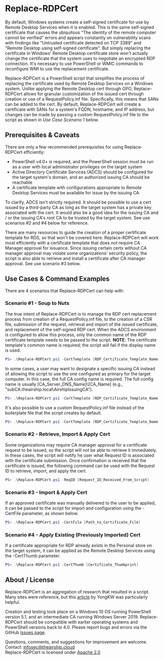 # Replace-RDPCert

By default, Windows systems create a self-signed certificate for use by Remote Desktop Services when it is enabled. This is the same self-signed certificate that causes the ubiquitous "The identity of the remote computer cannot be verified" errors and appears constantly on vulnerability scans with findings like "Untrusted certificate detected on TCP 3389" and "Remote Desktop using self-signed certificate". But simply replacing the certificate in Windows' Remote Desktop certificate store *won't* actually change the certificate that the system uses to negotiate an encrypted RDP connection. It's necessary to use PowerShell or WMIC commands to reconfigure WMI to use the replacement certificate.

Replace-RDPCert is a PowerShell script that simplifies the process of replacing the certificate used by Remote Desktop Services on a Windows system. Unlike applying the Remote Desktop cert through GPO, Replace-RDPCert allows for granular customization of the issued cert through creation or use of a RequestPolicy.inf file. Specifically, this means that SANs can be added to the cert. By default, Replace-RDPCert will create a certificate with SANs for a system's FQDN, hostname, and IP address, but changes can be made by passing a custom RequestPolicy.inf file to the script as shown in *Use Case Scenario 1* below.

## Prerequisites & Caveats

There are only a few recommended prerequisites for using Replace-RDPCert efficiently:

- PowerShell v4.0+ is required, and the PowerShell session must be run as a user with local administrator privileges on the target system
- Active Directory Certificate Services (ADCS) should be configured for the target system's domain, and an authorized issuing CA should be reachable
- A certificate template with configurations appropriate to Remote Desktop Services must be available for issue by the issuing CA

To clarify, ADCS isn't strictly required. It should be possible to use a cert issued by a third-party CA as long as the target system has a private key associated with the cert. It would also be a good idea for the issuing CA and / or the issuing CA's root CA to be trusted by the target system. See use scenarios #2 and #4 below for reference.

There are many resources to guide the creation of a proper certificate template for RDS, so that won't be covered here. Replace-RDPCert will work most efficiently with a certificate template that does *not* require CA Manager approval for issuance. Since issuing certain certs without CA manager approval may violate some organizations' security policy, the script is also able to retrieve and install a certificate after CA manager approval. See use scenario #3 below.

## Use Cases & Command Examples

There are 4 scenarios that Replace-RDPCert can help with:

### Scenario #1 - Soup to Nuts

The true intent of Replace-RDPCert is to manage the RDP cert replacement process from creation of a RequestPolicy.inf file, to the creation of a CSR file, submission of the request, retrieval and import of the issued certificate, and replacement of the self-signed RDP cert. When the ADCS environment is configured to allow this process, only the common name of the RDP certificate template needs to be passed to the script. **NOTE**: The certificate template's common name is required; the script will fail if the display name is used.

```PowerShell
PS> .\Replace-RDPCert.ps1 -CertTemplate [RDP_Certificate_Template_Name]
```

In some cases, a user may want to designate a specific issuing CA instead of allowing the script to use the one configured as primary for the target computer. In this case, the full CA config name is required. The full config name is usually [CA_Server_DNS_Name]\\[CA_Name] (e.g., "subCA.theairship.local\AirshipIssuingCA").

```PowerShell
PS> .\Replace-RDPCert.ps1 -CertTemplate [RDP_Certificate_Template_Name] -CAName [Full_CA_Name]
```

It's also possible to use a custom RequestPolicy.inf file instead of the boilerplate file that the script creates by default.

```PowerShell
PS> .\Replace-RDPCert.ps1 -CertTemplate [RDP_Certificate_Template_Name] -ReqFile [Full_Path_to_File]
```

### Scenario #2 - Retrieve, Import & Apply Cert

Some organizations may require CA manager approval for a certificate request to be issued, so the script will not be able to retrieve it immediately. In these cases, the script will notify he user what Request ID is associated with the certificate submission. Once confirmation is received that the certificate is issued, the following command can be used with the Request ID to retrieve, import, and apply the cert.

```PowerShell
PS> .\Replace-RDPCert.ps1 -ReqID [Request_ID_Received_From_Script]
```

### Scenario #3 - Import & Apply Cert

If an approved certificate was manually delivered to the user to be applied, it can be passed to the script for import and configuration using the -CertFile parameter, as shown below.

```PowerShell
PS> .\Replace-RDPCert.ps1 -CertFile [Path_to_Certificate_File]
```

### Scenario #4 - Apply Existing (Previously Imported) Cert

If a certificate appropriate for RDP already exists in the Personal store on the target system, it can be applied as the Remote Desktop Services using the -CertThumb parameter.

```PowerShell
PS> .\Replace-RDPCert.ps1 -CertThumb [Certificate_Thumbprint]
```

## About / License

Replace-RDPCert is an aggregation of research that resulted in a script. Many sites were reference, but this [article](https://aventistech.com/2019/08/08/replace-rdp-default-self-sign-certificate/) by YongKW was particularly helpful.

Creation and testing took place on a Windows 10 OS running PowerShell version 5.1, and an intermediate CA running Windows Server 2019. Replace-RDPCert should be compatible with earlier operating systems and PowerShell versions back to 4.0. Please report bugs and errors via the GitHub [Issues page](https://github.com/TheAirship/Replace-RDPCert/issues).

Questions, comments, and suggestions for improvement are welcome. Contact: infosec@theairship.cloud  
Replace-RDPCert is licensed under [Apache 2.0](https://github.com/TheAirship/Replace-RDPCert/blob/main/LICENSE)
